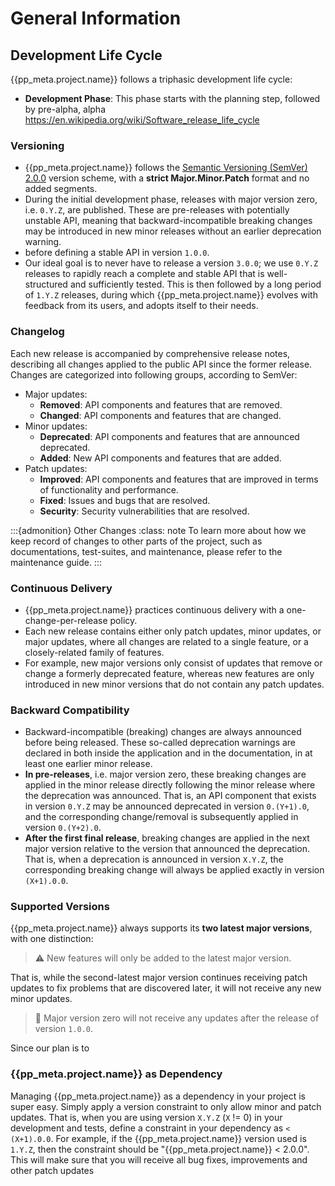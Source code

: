 # General Information

## Development Life Cycle
{{pp_meta.project.name}} follows a triphasic development life cycle:
- **Development Phase**: This phase starts with the planning step, followed by pre-alpha, alpha
https://en.wikipedia.org/wiki/Software_release_life_cycle

### Versioning
* {{pp_meta.project.name}} follows the [Semantic Versioning (SemVer) 2.0.0](../intro/fundamentals/versioning.md#semantic-versioning)
version scheme, with a **strict Major.Minor.Patch** format and no added segments.
* During the initial development phase, releases with major version zero, i.e. `0.Y.Z`, are published. 
These are pre-releases with potentially unstable API, meaning that backward-incompatible breaking changes 
may be introduced in new minor releases without an earlier deprecation warning.
* before
defining a stable API in version `1.0.0`.
* Our ideal goal is to never have to release a version `3.0.0`; we use `0.Y.Z` releases to
rapidly reach a complete and stable API that is well-structured and sufficiently tested. This is then followed
by a long period of `1.Y.Z` releases, during which {{pp_meta.project.name}} evolves with feedback from its users, 
and adopts itself to their needs. 

### Changelog
Each new release is accompanied by comprehensive release notes, describing all changes applied to
the public API since the former release. Changes are categorized into following groups, according to SemVer:
- Major updates:
  - **Removed**: API components and features that are removed.
  - **Changed**: API components and features that are changed.
- Minor updates:
  - **Deprecated**: API components and features that are announced deprecated.
  - **Added**: New API components and features that are added.
- Patch updates:
  - **Improved**: API components and features that are improved in terms of functionality and performance.
  - **Fixed**: Issues and bugs that are resolved.
  - **Security**: Security vulnerabilities that are resolved.

:::{admonition} Other Changes
:class: note
To learn more about how we keep record of changes to other parts of the project, such as documentations,
test-suites, and maintenance, please refer to the maintenance guide.
:::

### Continuous Delivery
* {{pp_meta.project.name}} practices continuous delivery with a one-change-per-release policy.
* Each new release contains either only patch updates, minor updates, or major updates, where all changes
are related to a single feature, or a closely-related family of features.
* For example, new major versions only consist of updates that remove or change 
a formerly deprecated feature, whereas new features are only introduced in new minor versions 
that do not contain any patch updates.


### Backward Compatibility
* Backward-incompatible (breaking) changes are always announced before being released. 
These so-called deprecation warnings are declared in both inside the application and in the documentation, 
in at least one earlier minor release.
* **In pre-releases**, i.e. major version zero, these breaking changes are applied in the minor release
directly following the minor release where the deprecation was announced. That is, an API component that
exists in version `0.Y.Z` may be announced deprecated in version `0.(Y+1).0`, 
and the corresponding change/removal is subsequently applied in version `0.(Y+2).0`.
* **After the first final release**, breaking changes are applied in the next major version 
relative to the version that announced the deprecation. 
That is, when a deprecation is announced in version `X.Y.Z`, the corresponding breaking change 
will always be applied exactly in version `(X+1).0.0`.


### Supported Versions
{{pp_meta.project.name}} always supports its **two latest major versions**, with one distinction:
> ⚠️ New features will only be added to the latest major version.

That is, while the second-latest major version continues receiving patch updates 
to fix problems that are discovered later, it will not receive any new minor updates.

> 🚫 Major version zero will not receive any updates after the release of version `1.0.0`.

Since our plan is to 


### {{pp_meta.project.name}} as Dependency
Managing {{pp_meta.project.name}} as a dependency in your project is super easy. Simply apply a version constraint
to only allow minor and patch updates. That is, when you are using version `X.Y.Z` (`X` != 0) 
in your development and tests, define a constraint in your dependency as `< (X+1).0.0`. For example, if the
{{pp_meta.project.name}} version used is `1.Y.Z`, then the constraint should be "{{pp_meta.project.name}} < 2.0.0".
This will make sure that you will receive all bug fixes, improvements and other patch updates








